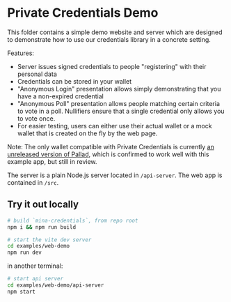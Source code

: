 # Private Credentials Demo

This folder contains a simple demo website and server which are designed to demonstrate how to use our credentials library in a concrete setting.

Features:
* Server issues signed credentials to people "registering" with their personal data
* Credentials can be stored in your wallet
* "Anonymous Login" presentation allows simply demonstrating that you have a non-expired credential
* "Anonymous Poll" presentation allows people matching certain criteria to vote in a poll. Nullifiers ensure that a single credential only allows you to vote once.
* For easier testing, users can either use their actual wallet or a mock wallet that is created on the fly by the web page.

Note: The only wallet compatible with Private Credentials is currently [an unreleased version of Pallad](https://github.com/palladians/pallad/pull/231), which is confirmed to work well with this example app, but still in review.

The server is a plain Node.js server located in `/api-server`. The web app is contained in `/src`.

## Try it out locally

```bash
# build `mina-credentials`, from repo root
npm i && npm run build 

# start the vite dev server
cd examples/web-demo
npm run dev 
```

in another terminal:

```bash
# start api server
cd examples/web-demo/api-server
npm start
```
